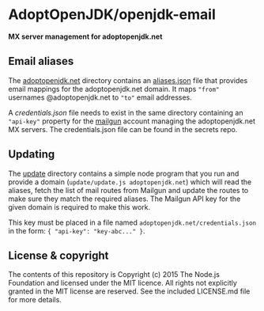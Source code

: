 # AdoptOpenJDK/openjdk-email

**MX server management for adoptopenjdk.net**

## Email aliases

The [adoptopenjdk.net](./adoptopenjdk.net) directory contains an [aliases.json](./adoptopenjdk.net/aliases.json) file that provides email mappings for the adoptopenjdk.net domain. It maps `"from"` usernames @adoptopenjdk.net to `"to"` email addresses.

A _credentials.json_ file needs to exist in the same directory containing an `"api-key"` property for the [mailgun](http://www.mailgun.com/) account managing the adoptopenjdk.net MX servers.  The credentials.json file can be found in the secrets repo.

## Updating

The [update](./update) directory contains a simple node program that you run and provide a domain (`update/update.js adoptopenjdk.net`) which will read the aliases, fetch the list of mail routes from Mailgun and update the routes to make sure they match the required aliases. The Mailgun API key for the given domain is required to make this work.

This key must be placed in a file named `adoptopenjdk.net/credentials.json` in the form: `{ "api-key": "key-abc..." }`.

## License & copyright

The contents of this repository is Copyright (c) 2015 The Node.js Foundation and licensed under the MIT licence. All rights not explicitly granted in the MIT license are reserved. See the included LICENSE.md file for more details.
